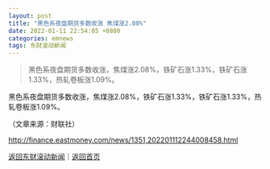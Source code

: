 ```yaml
---
layout: post
title: "黑色系夜盘期货多数收涨 焦煤涨2.08%"
date: 2022-01-11 22:54:05 +0800
categories: emnews
tags: 东财滚动新闻
---
```

> 黑色系夜盘期货多数收涨，焦煤涨2.08%，铁矿石涨1.33%，铁矿石涨1.33%，热轧卷板涨1.09%。

<p>黑色系夜盘期货多数收涨，焦煤涨2.08%，铁矿石涨1.33%，铁矿石涨1.33%，热轧卷板涨1.09%。</p><p class="em_media">（文章来源：财联社）</p>

<http://finance.eastmoney.com/news/1351,202201112244008458.html>

[返回东财滚动新闻](//finews.withounder.com/emnews/)｜[返回首页](//finews.withounder.com/)
